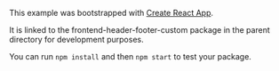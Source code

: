 This example was bootstrapped with [Create React App](https://github.com/facebook/create-react-app).

It is linked to the frontend-header-footer-custom package in the parent directory for development purposes.

You can run `npm install` and then `npm start` to test your package.
